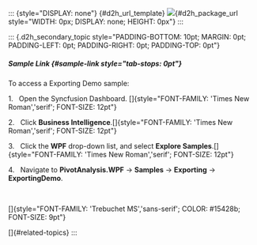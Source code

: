::: {style="DISPLAY: none"}
[](ms-xhelp:///?Id=d2h_url_template){#d2h_url_template} ![](!package_url!){#d2h_package_url style="WIDTH: 0px; DISPLAY: none; HEIGHT: 0px"}
:::

::: {.d2h_secondary_topic style="PADDING-BOTTOM: 10pt; MARGIN: 0pt; PADDING-LEFT: 0pt; PADDING-RIGHT: 0pt; PADDING-TOP: 0pt"}
##### Sample Link {#sample-link style="tab-stops: 0pt"}

To access a Exporting Demo sample:

1.   Open the Syncfusion Dashboard. []{style="FONT-FAMILY: 'Times New Roman','serif'; FONT-SIZE: 12pt"}

2.   Click **Business Intelligence**.[]{style="FONT-FAMILY: 'Times New Roman','serif'; FONT-SIZE: 12pt"}

3.   Click the **WPF** drop-down list, and select **Explore Samples**.[]{style="FONT-FAMILY: 'Times New Roman','serif'; FONT-SIZE: 12pt"}

4.   Navigate to **PivotAnalysis.WPF** -\> **Samples** -\> **Exporting** -\> **ExportingDemo**.

 

[]{style="FONT-FAMILY: 'Trebuchet MS','sans-serif'; COLOR: #15428b; FONT-SIZE: 9pt"} 

[]{#related-topics}
:::
